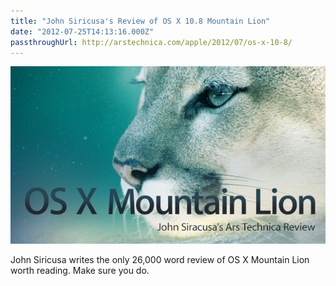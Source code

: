 ```yaml
---
title: "John Siricusa's Review of OS X 10.8 Mountain Lion"
date: "2012-07-25T14:13:16.000Z"
passthroughUrl: http://arstechnica.com/apple/2012/07/os-x-10-8/
---
```


![](a80a56b8-e87e-45b3-ad18-b55adf66f691.jpg)

John Siricusa writes the only 26,000 word review of OS X Mountain Lion worth reading. Make sure you do.